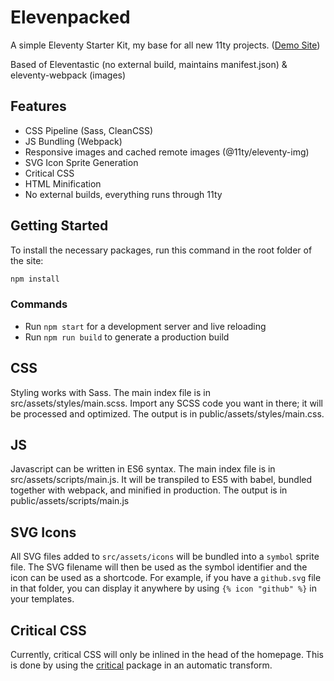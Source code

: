 # Elevenpacked

A simple Eleventy Starter Kit, my base for all new 11ty projects. ([Demo Site](https://eleventastic.netlify.com))

Based of Eleventastic (no external build, maintains manifest.json) & eleventy-webpack (images)

## Features

* CSS Pipeline (Sass, CleanCSS)
* JS Bundling (Webpack)
* Responsive images and cached remote images (@11ty/eleventy-img)
* SVG Icon Sprite Generation
* Critical CSS
* HTML Minification
* No external builds, everything runs through 11ty

## Getting Started

To install the necessary packages, run this command in the root folder of the site:

```sh
npm install
```

### Commands

* Run `npm start` for a development server and live reloading
* Run `npm run build` to generate a production build


## CSS

Styling works with Sass. The main index file is in src/assets/styles/main.scss. Import any SCSS code you want in there; it will be processed and optimized. The output is in public/assets/styles/main.css.

## JS

Javascript can be written in ES6 syntax. The main index file is in src/assets/scripts/main.js. It will be transpiled to ES5 with babel, bundled together with webpack, and minified in production. The output is in public/assets/scripts/main.js

## SVG Icons

All SVG files added to `src/assets/icons` will be bundled into a `symbol` sprite file. The SVG filename will then be used as the symbol identifier and the icon can be used as a shortcode.
For example, if you have a `github.svg` file in that folder, you can display it anywhere by using `{% icon "github" %}` in your templates.

## Critical CSS

Currently, critical CSS will only be inlined in the head of the homepage. This is done by using the [critical](https://github.com/addyosmani/critical) package in an automatic transform.
